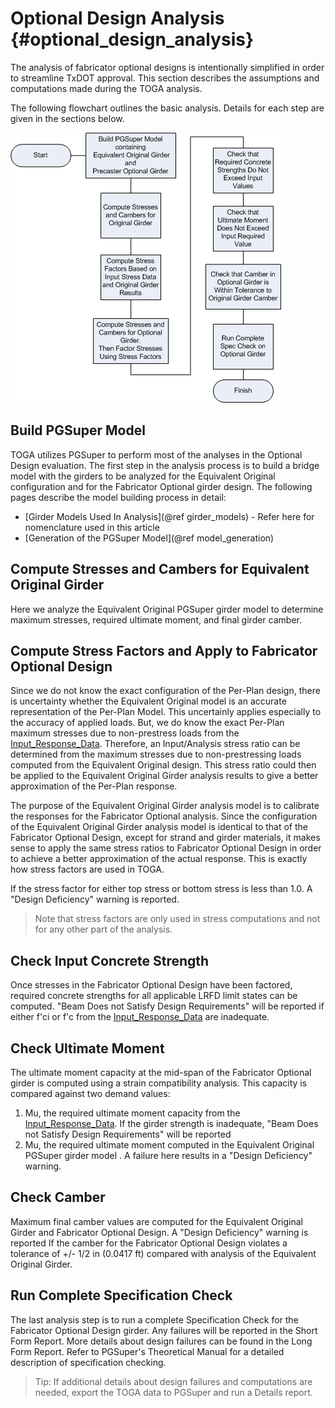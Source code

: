 Optional Design Analysis {#optional_design_analysis}
========================
The analysis of fabricator optional designs is intentionally simplified in order to streamline TxDOT approval. This section describes the assumptions and computations made during the TOGA analysis.

The following flowchart outlines the basic analysis. Details for each step are given in the sections below.

![](AnalysisFlowChart.gif)

Build PGSuper Model
-------------------
TOGA utilizes PGSuper to perform most of the analyses in the Optional Design evaluation. The first step in the analysis process is to build a bridge model with the girders to be analyzed for the Equivalent Original configuration and for the Fabricator Optional girder design. The following pages describe the model building process in detail:

* [Girder Models Used In Analysis](@ref girder_models) - Refer here for nomenclature used in this article
* [Generation of the PGSuper Model](@ref model_generation)

Compute Stresses and Cambers for Equivalent Original Girder
-----------------------------------------------------------
Here we analyze the Equivalent Original PGSuper girder model to determine maximum stresses, required ultimate moment, and final girder camber.

Compute Stress Factors and Apply to Fabricator Optional Design
--------------------------------------------------------------
Since we do not know the exact configuration of the Per-Plan design, there is uncertainty whether the Equivalent Original model is an accurate representation of the Per-Plan Model. This uncertainly applies especially to the accuracy of applied loads. But, we do know the exact Per-Plan maximum stresses due to non-prestress loads from the <a href="girder_models.html#input_response_data">Input_Response_Data</a>. Therefore, an Input/Analysis stress ratio can be determined from the maximum stresses due to non-prestressing loads computed from the Equivalent Original design. This stress ratio could then be applied to the Equivalent Original Girder analysis results to give a better approximation of the Per-Plan response.

The purpose of the  Equivalent Original Girder analysis model is to calibrate the responses for the Fabricator Optional analysis. Since the configuration of the Equivalent Original Girder analysis model is identical to that of the Fabricator Optional Design, except for strand and girder materials, it makes sense to apply the same stress ratios to Fabricator Optional Design in order to achieve a better approximation of the actual response. This is exactly how stress factors are used in TOGA.

If the stress factor for either top stress or bottom stress is less than 1.0. A "Design Deficiency" warning is reported.

> Note that stress factors are only used in stress computations and not for any other part of the analysis.

Check Input Concrete Strength
-----------------------------
Once stresses in the Fabricator Optional Design have been factored, required concrete strengths for all applicable LRFD limit states can be computed. "Beam Does not Satisfy Design Requirements" will be reported if either f'ci or f'c from the <a href="girder_models.html#input_response_data">Input_Response_Data</a> are inadequate.

Check Ultimate Moment
---------------------
The ultimate moment capacity at the mid-span of the Fabricator Optional girder is computed using a strain compatibility analysis. This capacity is compared against two demand values:

1. Mu, the required ultimate moment capacity from the <a href="girder_models.html#input_response_data">Input_Response_Data</a>. If the girder strength is inadequate, "Beam Does not Satisfy Design Requirements" will be reported
2. Mu, the required ultimate moment computed in the Equivalent Original PGSuper girder model . A failure here results in a  "Design Deficiency" warning.

Check Camber
------------
Maximum final camber values are computed for the Equivalent Original Girder and Fabricator Optional Design. A "Design Deficiency" warning is reported If the camber for the Fabricator Optional Design violates a tolerance of +/- 1/2 in (0.0417 ft) compared with analysis of the Equivalent Original Girder.

Run Complete Specification Check
--------------------------------
The last analysis step is to run a complete Specification Check for the Fabricator Optional Design girder. Any failures will be reported in the Short Form Report. More details about design failures can be found in the Long Form Report. Refer to PGSuper's Theoretical Manual for a detailed description of specification checking.

> Tip: If additional details about design failures and computations are needed, export the TOGA data to PGSuper and run a Details report.


